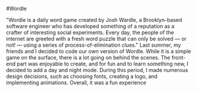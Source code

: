 #Wordle

"Wordle is a daily word game created by Josh Wardle, a Brooklyn-based software engineer who has developed something of a reputation as a crafter of interesting social experiments.
Every day, the people of the internet are greeted with a fresh word puzzle that can only be solved — or not! — using a series of process-of-elimination clues."
Last summer, my friends and I decided to code our own version of Wordle. While it is a simple game on the surface, there is a lot going on behind the scenes.
The front-end part was enjoyable to create, and for fun and to learn something new, I decided to add a day and night mode.
During this period, I made numerous design decisions, such as choosing fonts, creating a logo, and implementing animations. Overall, it was a fun experience
